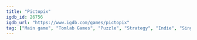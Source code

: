 ```yaml
---
title: "Pictopix"
igdb_id: 26756
igdb_url: "https://www.igdb.com/games/pictopix"
tag: ["Main game", "Tomlab Games", "Puzzle", "Strategy", "Indie", "Single player"]
---
```

